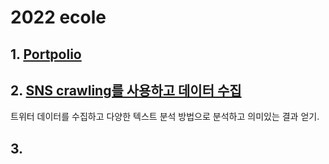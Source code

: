 # 2022 ecole

## 1. [Portpolio](https://04-5h.github.io/Ecole/new/index.html)

## 2. [SNS crawling를 사용하고 데이터 수집](https://github.com/04-5h/Ecole/blob/main/Text_mining_project_2022_%EA%B2%BD%EC%84%B1%EB%8C%80_yamada.ipynb)
트위터 데이터를 수집하고 다양한 텍스트 분석 방법으로 분석하고 의미있는 결과 얻기.

## 3. 
